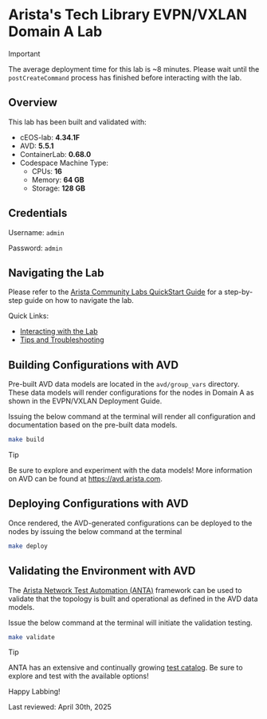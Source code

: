 # Arista's Tech Library EVPN/VXLAN Domain A Lab

> [!IMPORTANT]
> The average deployment time for this lab is ~8 minutes. Please wait until the `postCreateCommand` process has finished before interacting with the lab.

## Overview

This lab has been built and validated with:

- cEOS-lab: **4.34.1F**
- AVD: **5.5.1**
- ContainerLab: **0.68.0**
- Codespace Machine Type:
  - CPUs: **16**
  - Memory: **64 GB**
  - Storage: **128 GB**

## Credentials

Username: `admin`

Password: `admin`

## Navigating the Lab

Please refer to the [Arista Community Labs QuickStart Guide](https://aclabs.arista.com/quickstart/) for a step-by-step guide on how to navigate the lab.

Quick Links:

- [Interacting with the Lab](https://aclabs.arista.com/quickstart/#interacting-with-the-lab)
- [Tips and Troubleshooting](https://aclabs.arista.com/quickstart/#tips-and-troubleshooting)

## Building Configurations with AVD

Pre-built AVD data models are located in the `avd/group_vars` directory. These data models will render configurations for the nodes in Domain A as shown in the EVPN/VXLAN Deployment Guide.

Issuing the below command at the terminal will render all configuration and documentation based on the pre-built data models.

```bash
make build
```

> [!TIP]
> Be sure to explore and experiment with the data models! More information on AVD can be found at https://avd.arista.com.

## Deploying Configurations with AVD

Once rendered, the AVD-generated configurations can be deployed to the nodes by issuing the below command at the terminal

```bash
make deploy
```

## Validating the Environment with AVD

The [Arista Network Test Automation (ANTA)](https://anta.arista.com/) framework can be used to validate that the topology is built and operational as defined in the AVD data models.

Issue the below command at the terminal will initiate the validation testing.

```bash
make validate
```

> [!TIP]
> ANTA has an extensive and continually growing [test catalog](https://anta.arista.com/stable/api/tests/). Be sure to explore and test with the available options!

Happy Labbing!

Last reviewed: April 30th, 2025
